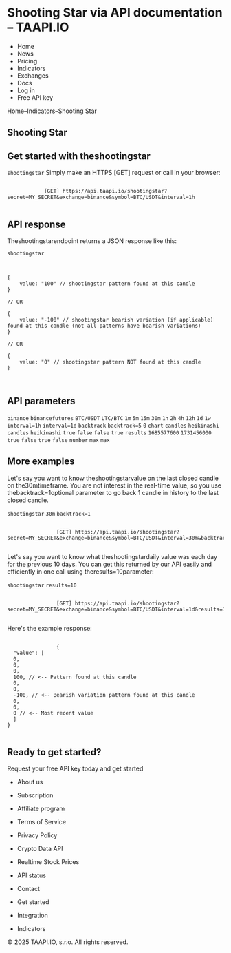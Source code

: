 # Shooting Star via API documentation – TAAPI.IO

- Home
- News
- Pricing
- Indicators
- Exchanges
- Docs
- Log in
- Free API key

Home–Indicators–Shooting Star


## Shooting Star

## Get started with theshootingstar
`shootingstar` Simply make an HTTPS [GET] request or call in your browser:


```

			[GET] https://api.taapi.io/shootingstar?secret=MY_SECRET&exchange=binance&symbol=BTC/USDT&interval=1h
		
```

## API response
Theshootingstarendpoint returns a JSON response like this:

`shootingstar` 
```

			
{
    value: "100" // shootingstar pattern found at this candle
}
				
// OR

{
    value: "-100" // shootingstar bearish variation (if applicable) found at this candle (not all patterns have bearish variations)
}
				
// OR
				
{
    value: "0" // shootingstar pattern NOT found at this candle
}
			
		
```

## API parameters
`binance` `binancefutures` `BTC/USDT` `LTC/BTC` `1m` `5m` `15m` `30m` `1h` `2h` `4h` `12h` `1d` `1w` `interval=1h` `interval=1d` `backtrack` `backtrack=5` `0` `chart` `candles` `heikinashi` `candles` `heikinashi` `true` `false` `false` `true` `results` `1685577600` `1731456000` `true` `false` `true` `false` `number` `max` `max` 
## More examples
Let's say you want to know theshootingstarvalue on the last closed candle on the30mtimeframe. You are not interest in the real-time value, so you use thebacktrack=1optional parameter to go back 1 candle in history to the last closed candle.

`shootingstar` `30m` `backtrack=1` 
```

				[GET] https://api.taapi.io/shootingstar?secret=MY_SECRET&exchange=binance&symbol=BTC/USDT&interval=30m&backtrack=1
			
```
Let's say you want to know what theshootingstardaily value was each day for the previous 10 days. You can get this returned by our API easily and efficiently in one call using theresults=10parameter:

`shootingstar` `results=10` 
```

				[GET] https://api.taapi.io/shootingstar?secret=MY_SECRET&exchange=binance&symbol=BTC/USDT&interval=1d&results=10
			
```
Here's the example response:


```

				{
  "value": [
  0,
  0,
  0,
  100, // <-- Pattern found at this candle
  0,
  0,
  -100, // <-- Bearish variation pattern found at this candle
  0,
  0,
  0 // <-- Most recent value 
  ]
}
			
```

## Ready to get started?
Request your free API key today and get started

- About us
- Subscription
- Affiliate program
- Terms of Service
- Privacy Policy
- Crypto Data API
- Realtime Stock Prices
- API status
- Contact

- Get started
- Integration
- Indicators

© 2025 TAAPI.IO, s.r.o. All rights reserved.

